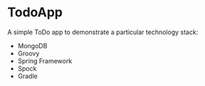 TodoApp
=========

A simple ToDo app to demonstrate a particular technology stack:

* MongoDB
* Groovy
* Spring Framework
* Spock
* Gradle
